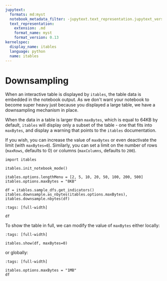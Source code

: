 ```yaml
---
jupytext:
  formats: md:myst
  notebook_metadata_filter: -jupytext.text_representation.jupytext_version
  text_representation:
    extension: .md
    format_name: myst
    format_version: 0.13
kernelspec:
  display_name: itables
  language: python
  name: itables
---
```


# Downsampling

When an interactive table is displayed by `itables`, the table data is embedded in the notebook output. As we don't want your notebook to become super heavy just because you displayed a large table, we have a downsampling mechanism in place.

When the data in a table is larger than `maxBytes`, which is equal to 64KB by default, `itables` will display only a subset of the table - one that fits into `maxBytes`, and display a warning that points to the `itables` documentation.

If you wish, you can increase the value of `maxBytes` or even deactivate the limit (with `maxBytes=0`). Similarly, you can set a limit on the number of rows (`maxRows`, defaults to 0) or columns (`maxColumns`, defaults to `200`).

```{code-cell} ipython3
import itables

itables.init_notebook_mode()
```

```{code-cell} ipython3
itables.options.lengthMenu = [2, 5, 10, 20, 50, 100, 200, 500]
itables.options.maxBytes = "8KB"

df = itables.sample_dfs.get_indicators()
itables.downsample.as_nbytes(itables.options.maxBytes), itables.downsample.nbytes(df)
```

```{code-cell} ipython3
:tags: [full-width]

df
```

To show the table in full, we can modify the value of `maxBytes` either locally:

```{code-cell} ipython3
:tags: [full-width]

itables.show(df, maxBytes=0)
```

or globally:

```{code-cell} ipython3
:tags: [full-width]

itables.options.maxBytes = "1MB"
df
```
